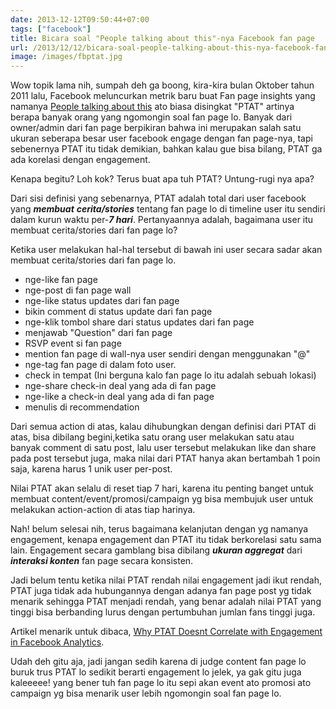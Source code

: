 ```yaml
---
date: 2013-12-12T09:50:44+07:00
tags: ["facebook"]
title: Bicara soal "People talking about this"-nya Facebook fan page
url: /2013/12/12/bicara-soal-people-talking-about-this-nya-facebook-fan-page/
image: /images/fbptat.jpg
---
```


Wow topik lama nih, sumpah deh ga boong, kira-kira bulan Oktober tahun 2011 lalu, Facebook meluncurkan metrik baru buat Fan page insights yang namanya [People talking about this](https://developers.facebook.com/blog/post/573/) ato biasa disingkat "PTAT" artinya berapa banyak orang yang ngomongin soal fan page lo. Banyak dari owner/admin dari fan page berpikiran bahwa ini merupakan salah satu ukuran seberapa besar user facebook engage dengan fan page-nya, tapi sebenernya PTAT itu tidak demikian, bahkan kalau gue bisa bilang, PTAT ga ada korelasi dengan engagement.

Kenapa begitu? Loh kok? Terus buat apa tuh PTAT? Untung-rugi nya apa?

Dari sisi definisi yang sebenarnya, PTAT adalah total dari user facebook yang _**membuat**_ _**cerita/stories**_ tentang fan page lo di timeline user itu sendiri dalam kurun waktu per-_**7 hari**_. Pertanyaannya adalah, bagaimana user itu membuat cerita/stories dari fan page lo?

Ketika user melakukan hal-hal tersebut di bawah ini user secara sadar akan membuat cerita/stories dari fan page lo.

- nge-like fan page
- nge-post di fan page wall
- nge-like status updates dari fan page
- bikin comment di status update dari fan page
- nge-klik tombol share dari status updates dari fan page
- menjawab "Question" dari fan page
- RSVP event si fan page
- mention fan page di wall-nya user sendiri dengan menggunakan "@"
- nge-tag fan page di dalam foto user.
- check in tempat (Ini berguna kalo fan page lo itu adalah sebuah lokasi)
- nge-share check-in deal yang ada di fan page
- nge-like a check-in deal yang ada di fan page
- menulis di recommendation

Dari semua action di atas, kalau dihubungkan dengan definisi dari PTAT di atas, bisa dibilang begini,ketika satu orang user melakukan satu atau banyak comment di satu post, lalu user tersebut melakukan like dan share pada post tersebut juga, maka nilai dari PTAT hanya akan bertambah 1 poin saja, karena harus 1 unik user per-post. 

Nilai PTAT akan selalu di reset tiap 7 hari, karena itu penting banget untuk membuat content/event/promosi/campaign yg bisa membujuk user untuk melakukan action-action di atas tiap harinya.

Nah! belum selesai nih, terus bagaimana kelanjutan dengan yg namanya engagement, kenapa engagement dan PTAT itu tidak berkorelasi satu sama lain. Engagement secara gamblang bisa dibilang _**ukuran aggregat**_ dari _**interaksi konten**_ fan page secara konsisten. 

Jadi belum tentu ketika nilai PTAT rendah nilai engagement jadi ikut rendah, PTAT juga tidak ada hubungannya dengan adanya fan page post yg tidak menarik sehingga PTAT menjadi rendah, yang benar adalah nilai PTAT yang tinggi bisa berbanding lurus dengan pertumbuhan jumlan fans tinggi juga.

Artikel menarik untuk dibaca, [Why PTAT Doesnt Correlate with Engagement in Facebook Analytics](https://www.socialmediatoday.com/content/why-ptat-doesnt-correlate-engagement-facebook-analytics).

Udah deh gitu aja, jadi jangan sedih karena di judge content fan page lo buruk trus PTAT lo sedikit berarti engagement lo jelek, ya gak gitu juga kaleeeee! yang bener tuh fan page lo itu sepi akan event ato promosi ato campaign yg bisa menarik user lebih ngomongin soal fan page lo.
